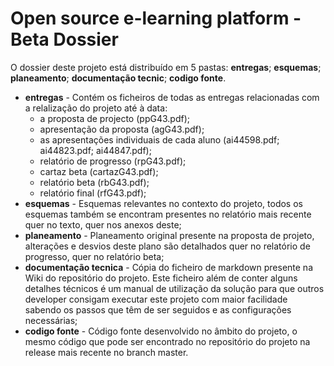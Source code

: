 # Open source e-learning platform - Beta Dossier

O dossier deste projeto está distribuído em 5 pastas: **entregas**; **esquemas**; **planeamento**; **documentação tecnic**; **codigo fonte**.

* **entregas** - Contém os ficheiros de todas as entregas relacionadas com a relalização do projeto até à data: 
    - a proposta de projecto (ppG43.pdf);
    - apresentação da proposta (agG43.pdf);
    - as apresentações individuais de cada aluno (ai44598.pdf; ai44823.pdf; ai44847.pdf); 
    - relatório de progresso (rpG43.pdf); 
    - cartaz beta (cartazG43.pdf); 
    - relatório beta (rbG43.pdf);
    - relatório final (rfG43.pdf);
* **esquemas** - Esquemas relevantes no contexto do projeto, todos os esquemas também se encontram presentes no relatório mais recente quer no texto, quer nos anexos deste;
* **planeamento** - Planeamento original presente na proposta de projeto, alterações e desvios deste plano são detalhados quer no relatório de progresso, quer no relatório beta;
* **documentação tecnica** - Cópia do ficheiro de markdown presente na Wiki do repositório do projeto. Este ficheiro além de conter alguns detalhes técnicos é um manual de utilização da solução para que outros developer consigam executar este projeto com maior facilidade sabendo os passos que têm de ser seguidos e as configurações necessárias;
* **codigo fonte** - Código fonte desenvolvido no âmbito do projeto, o mesmo código que pode ser encontrado no repositório do projeto na release mais recente no branch master.